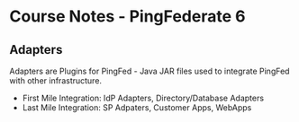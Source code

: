 # Course Notes - PingFederate 6

## Adapters

Adapters are Plugins for PingFed - Java JAR files used to integrate PingFed with other infrastructure.

* First Mile Integration: IdP Adapters, Directory/Database Adapters
* Last Mile Integration: SP Adpaters, Customer Apps, WebApps

